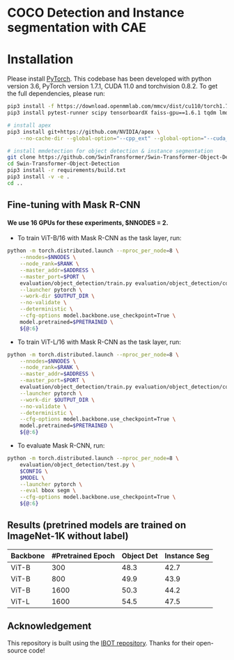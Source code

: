 
# COCO Detection and Instance segmentation with CAE

# Installation

Please install [PyTorch](https://pytorch.org/). This codebase has been developed with python version 3.6, PyTorch version 1.7.1, CUDA 11.0 and torchvision 0.8.2. To get the full dependencies, please run:

```bash
pip3 install -f https://download.openmmlab.com/mmcv/dist/cu110/torch1.7.1/index.html mmcv-full==1.3.9
pip3 install pytest-runner scipy tensorboardX faiss-gpu==1.6.1 tqdm lmdb sklearn pyarrow==2.0.0 timm DALL-E munkres six einops

# install apex
pip3 install git+https://github.com/NVIDIA/apex \
    --no-cache-dir --global-option="--cpp_ext" --global-option="--cuda_ext"

# install mmdetection for object detection & instance segmentation
git clone https://github.com/SwinTransformer/Swin-Transformer-Object-Detection
cd Swin-Transformer-Object-Detection
pip3 install -r requirements/build.txt
pip3 install -v -e .
cd ..
```


## Fine-tuning with Mask R-CNN
#### We use 16 GPUs for these experiments, $NNODES = 2.

- To train ViT-B/16 with Mask R-CNN as the task layer, run:
```bash
python -m torch.distributed.launch --nproc_per_node=8 \
    --nnodes=$NNODES \
    --node_rank=$RANK \
    --master_addr=$ADDRESS \
    --master_port=$PORT \
    evaluation/object_detection/train.py evaluation/object_detection/configs/mask_rcnn/vit_base_giou_4conv1f_coco_maskrcnn_1x_cae_sincos_init0.1_lr00003.py \
    --launcher pytorch \
    --work-dir $OUTPUT_DIR \
    --no-validate \
    --deterministic \
    --cfg-options model.backbone.use_checkpoint=True \
    model.pretrained=$PRETRAINED \
    ${@:6}
```

- To train ViT-L/16 with Mask R-CNN as the task layer, run:
```bash
python -m torch.distributed.launch --nproc_per_node=8 \
    --nnodes=$NNODES \
    --node_rank=$RANK \
    --master_addr=$ADDRESS \
    --master_port=$PORT \
    evaluation/object_detection/train.py evaluation/object_detection/configs/mask_rcnn/vit_large_giou_4conv1f_coco_maskrcnn_1x_cae_sincos_init0.1_lr00002_lrdr0.85_dp0.2.py \
    --launcher pytorch \
    --work-dir $OUTPUT_DIR \
    --no-validate \
    --deterministic \
    --cfg-options model.backbone.use_checkpoint=True \
	model.pretrained=$PRETRAINED \
    ${@:6}
```

- To evaluate Mask R-CNN, run:
```bash
python -m torch.distributed.launch --nproc_per_node=8 \
    evaluation/object_detection/test.py \
    $CONFIG \
    $MODEL \
    --launcher pytorch \
    --eval bbox segm \
    --cfg-options model.backbone.use_checkpoint=True \
    ${@:6}
```

## Results (pretrined models are trained on ImageNet-1K without label)
| Backbone | #Pretrained Epoch | Object Det | Instance Seg |
| -------- | ----------------- | ---------- | ------------ |
| ViT-B    | 300               | 48.3       | 42.7         |
| ViT-B    | 800               | 49.9       | 43.9         |
| ViT-B    | 1600              | 50.3       | 44.2         |
| ViT-L    | 1600              | 54.5       | 47.5         |


## Acknowledgement

This repository is built using the [IBOT repository](https://github.com/bytedance/ibot). Thanks for their open-source code!
